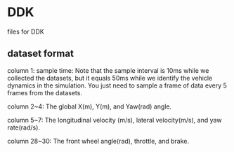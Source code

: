 # DDK
files for DDK

## dataset format

column 1: sample time: Note that the sample interval is 10ms while we collected the datasets, but it equals 50ms while we identify the vehicle dynamics in the simulation. You just need to sample a frame of data every 5 frames from the datasets.

column 2~4: The global X(m), Y(m), and Yaw(rad) angle.

column 5~7: The longitudinal velocity (m/s), lateral velocity(m/s), and yaw rate(rad/s).

column 28~30: The front wheel angle(rad), throttle, and brake.

